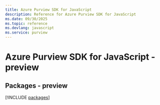 ```yaml
---
title: Azure Purview SDK for JavaScript
description: Reference for Azure Purview SDK for JavaScript
ms.date: 09/30/2025
ms.topic: reference
ms.devlang: javascript
ms.service: purview
---
```

# Azure Purview SDK for JavaScript - preview
## Packages - preview
[!INCLUDE [packages](purview-index.md)]